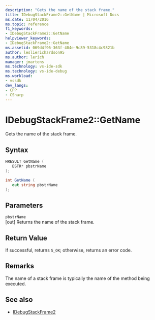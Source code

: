 ```yaml
---
description: "Gets the name of the stack frame."
title: IDebugStackFrame2::GetName | Microsoft Docs
ms.date: 11/04/2016
ms.topic: reference
f1_keywords:
- IDebugStackFrame2::GetName
helpviewer_keywords:
- IDebugStackFrame2::GetName
ms.assetid: 069d4f96-363f-404e-9c89-5318c4c9821b
author: leslierichardson95
ms.author: lerich
manager: jmartens
ms.technology: vs-ide-sdk
ms.technology: vs-ide-debug
ms.workload:
- vssdk
dev_langs:
- CPP
- CSharp
---
```

# IDebugStackFrame2::GetName
Gets the name of the stack frame.

## Syntax

```cpp
HRESULT GetName ( 
   BSTR* pbstrName
);
```

```csharp
int GetName ( 
   out string pbstrName
);
```

## Parameters
`pbstrName`\
[out] Returns the name of the stack frame.

## Return Value
 If successful, returns `S_OK`; otherwise, returns an error code.

## Remarks
 The name of a stack frame is typically the name of the method being executed.

## See also
- [IDebugStackFrame2](../../../extensibility/debugger/reference/idebugstackframe2.md)
